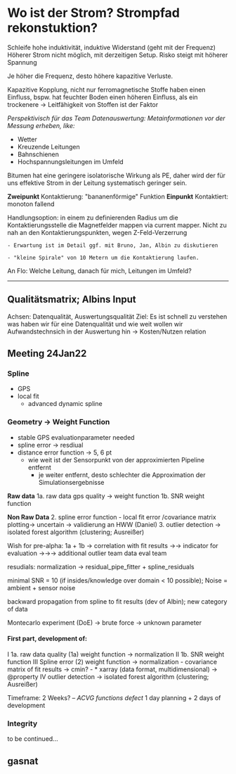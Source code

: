 # Wo ist der Strom? Strompfad rekonstuktion?

Schleife hohe induktivität, induktive Widerstand (geht mit der Frequenz)
Höherer Strom nicht möglich, mit derzeitigen Setup. Risko steigt mit höherer Spannung

Je höher die Frequenz, desto höhere kapazitive Verluste.

Kapazitive Kopplung, nicht nur ferromagnetische Stoffe haben einen Einfluss, bspw. hat feuchter Boden einen höheren Einfluss, als ein trockenere → Leitfähigkeit von Stoffen ist der Faktor

_Perspektivisch für das Team Datenauswertung: Metainformationen vor der Messung erheben, like:_
  
  - Wetter
  - Kreuzende Leitungen
  - Bahnschienen
  - Hochspannungsleitungen im Umfeld

Bitumen hat eine geringere isolatorische Wirkung als PE, daher wird der für uns effektive Strom in der Leitung systematisch geringer sein.

**Zweipunkt** Kontaktierung: "bananenförmige" Funktion
**Einpunkt** Kontaktiert: monoton fallend

Handlungsoption: in einem zu definierenden Radius um die Kontaktierungsstelle die Magnetfelder mappen via current mapper. Nicht zu nah an den Kontaktierungspunkten, wegen Z-Feld-Verzerrung

  	- Erwartung ist im Detail ggf. mit Bruno, Jan, Albin zu diskutieren

	- "kleine Spirale" von 10 Metern um die Kontaktierung laufen. 

An Flo: Welche Leitung, danach für mich, Leitungen im Umfeld?
___


## Qualitätsmatrix; Albins Input

Achsen: Datenqualität, Auswertungsqualität
Ziel: Es ist schnell zu verstehen was haben wir für eine Datenqualität und wie weit wollen wir Aufwandstechnsich in der Auswertung hin → Kosten/Nutzen relation

## Meeting 24Jan22

### Spline
- GPS
- local fit
	* advanced dynamic spline


### Geometry → Weight Function
- stable GPS evaluationparameter needed
- spline error → resdiual
- distance error function → 5, 6 pt
	- wie weit ist der Sensorpunkt von der approximierten Pipeline entfernt
		* je weiter entfernt, desto schlechter die Approximation der Simulationsergebnisse   

**Raw data**
1a. raw data gps quality → weight function
1b. SNR weight function

**Non Raw Data**
2. spline error function
	- local fit error /covariance matrix plotting→ uncertain → validierung an HWW (Daniel)
3. outlier detection → isolated forest algorithm (clustering; Ausreißer)

Wish for pre-alpha: 1a + 1b → correlation with fit results →→ indicator for evaluation →→→ additional outlier team data eval team



resudials:  normalization → residual_pipe_fitter + spline_residuals 

minimal SNR = 10 (if insides/knowledge over domain < 10 possible); Noise = ambient + sensor noise

backward propagation from spline to fit results (dev of Albin); new category of data

Montecarlo experiment (DoE) → brute force → unknown parameter

#### First part, development of: 
I 1a. raw data quality (1a) weight function → normalization
II 1b. SNR weight function
III Spline error (2) weight function → normalization
	- covariance matrix of fit results → cmin?
	- 	* xarray (data format, multidimensional) → @property
IV outlier detection → isolated forest algorithm (clustering; Ausreißer)

Timeframe: 2 Weeks?
	 – _ACVG functions defect_ 1 day planning + 2 days of development


### Integrity 

to be continued...

## gasnat



